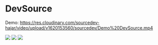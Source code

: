# DevSource

Demo: https://res.cloudinary.com/sourcedev-hajar/video/upload/v1620153560/sourcedev/Demo%20DevSource.mp4

<img src="https://res.cloudinary.com/sourcedev-hajar/image/upload/v1620153834/sourcedev/HomePage%201.png"/>

<img src="https://res.cloudinary.com/sourcedev-hajar/image/upload/v1620153831/sourcedev/Profiles.png"/>

<img src="https://res.cloudinary.com/sourcedev-hajar/image/upload/v1620153832/sourcedev/Inbox.png"/>
